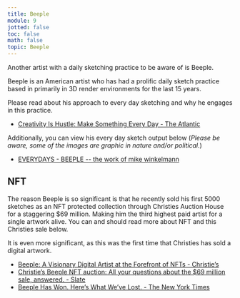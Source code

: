 ```yaml
---
title: Beeple
module: 9
jotted: false
toc: false
math: false
topic: Beeple
---
```


Another artist with a daily sketching practice to be aware of is Beeple.

Beeple is an American artist who has had a prolific daily sketch practice based in primarily in 3D render environments for the last 15 years.

Please read about his approach to every day sketching and why he engages in this practice.

- [Creativity Is Hustle: Make Something Every Day - The Atlantic](https://www.theatlantic.com/video/archive/2011/10/creativity-is-hustle-make-something-every-day/246377/#slide15)

Additionally, you can view his every day sketch output below (_Please be aware, some of the images are graphic in nature and/or political._)

- [EVERYDAYS - BEEPLE -- the work of mike winkelmann](https://www.beeple-crap.com/everydays)

## NFT

The reason Beeple is so significant is that he recently sold his first 5000 sketches as an NFT protected collection through Christies Auction House for a staggering $69 million. Making him the third highest paid artist for a single artwork alive. You can and should read more about NFT and this Christies sale below.

It is even more significant, as this was the first time that Christies has sold a digital artwork.

- [Beeple: A Visionary Digital Artist at the Forefront of NFTs - Christie’s](https://www.christies.com/features/Monumental-collage-by-Beeple-is-first-purely-digital-artwork-NFT-to-come-to-auction-11510-7.aspx)
- [Christie’s Beeple NFT auction: All your questions about the $69 million sale, answered. - Slate](https://slate.com/technology/2021/03/beeple-auction-christies-nft-69-million-explained-why-why-why.html)
- [Beeple Has Won. Here’s What We’ve Lost. - The New York Times](https://www.nytimes.com/2021/03/12/arts/design/beeple-nonfungible-nft-review.html)
